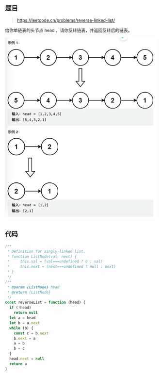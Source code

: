 ## 题目

> https://leetcode.cn/problems/reverse-linked-list/

给你单链表的头节点 head ，请你反转链表，并返回反转后的链表。

![image](https://raw.githubusercontent.com/kitiho/leetcode/main/assets/206.png)

## 代码

```js
/**
 * Definition for singly-linked list.
 * function ListNode(val, next) {
 *     this.val = (val===undefined ? 0 : val)
 *     this.next = (next===undefined ? null : next)
 * }
 */
/**
 * @param {ListNode} head
 * @return {ListNode}
 */
const reverseList = function (head) {
  if (!head)
    return null
  let a = head
  let b = a.next
  while (b) {
    const c = b.next
    b.next = a
    a = b
    b = c
  }
  head.next = null
  return a
}
```
